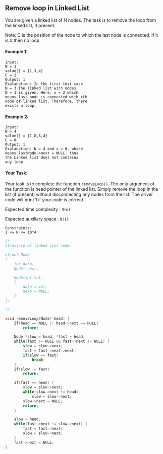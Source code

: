 ## Remove loop in Linked List

You are given a linked list of N nodes. The task is to remove the loop from the linked list, if present.

Note: C is the position of the node to which the last node is connected. If it is 0 then no loop.

#### Example 1:

```
Input:
N = 3
value[] = {1,3,4}
C = 2
Output: 1
Explanation: In the first test case
N = 3.The linked list with nodes
N = 3 is given. Here, x = 2 which
means last node is connected with xth
node of linked list. Therefore, there
exists a loop.
```

#### Example 2:

```
Input:
N = 4
value[] = {1,8,3,4}
C = 0
Output: 1
Explanation: N = 4 and x = 0, which
means lastNode->next = NULL, thus
the Linked list does not contains
any loop.
```

#### Your Task:

Your task is to complete the function `removeLoop()`. The only argument of the function is head pointer of the linked list. Simply remove the loop in the list (if present) without disconnecting any nodes from the list. The driver code will print 1 if your code is correct.

Expected time complexity : `O(n)`

Expected auxiliary space : `O(1)`

```
Constraints:
1 <= N <= 10^4
```

```c++
/*
structure of linked list node:

struct Node
{
    int data;
    Node* next;

    Node(int val)
    {
        data = val;
        next = NULL;
    }
};

*/

void removeLoop(Node* head) {
    if(head == NULL || head->next == NULL)
        return;

    Node *slow = head, *fast = head;
    while(fast != NULL && fast->next != NULL) {
        slow = slow->next;
        fast = fast->next->next;
        if(slow == fast)
            break;
    }
    if(slow != fast)
        return;

    if(fast == head) {
        slow = slow->next;
        while(slow->next != head)
            slow = slow->next;
        slow->next = NULL;
        return;
    }

    slow = head;
    while(fast->next != slow->next) {
        fast = fast->next;
        slow = slow->next;
    }
    fast->next = NULL;
}
```
